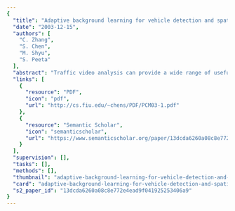 ```yaml
---
{
  "title": "Adaptive background learning for vehicle detection and spatio-temporal tracking",
  "date": "2003-12-15",
  "authors": [
    "C. Zhang",
    "S. Chen",
    "M. Shyu",
    "S. Peeta"
  ],
  "abstract": "Traffic video analysis can provide a wide range of useful information such as vehicle identification, traffic flow, to traffic planners. In this paper, a framework is proposed to analyze the traffic video sequence using unsupervised vehicle detection and spatio-temporal tracking that includes an image/video segmentation method, a background learning/subtraction method and an object tracking algorithm. A real-life traffic video sequence from a road intersection is used in our study and the experimental results show that our proposed unsupervised framework is effective in vehicle tracking for complex traffic situations.",
  "links": [
    {
      "resource": "PDF",
      "icon": "pdf",
      "url": "http://cs.fiu.edu/~chens/PDF/PCM03-1.pdf"
    },
    {
      "resource": "Semantic Scholar",
      "icon": "semanticscholar",
      "url": "https://www.semanticscholar.org/paper/13dcda6260a08c8e772e4ead9f041925253406a9"
    }
  ],
  "supervision": [],
  "tasks": [],
  "methods": [],
  "thumbnail": "adaptive-background-learning-for-vehicle-detection-and-spatio-temporal-tracking-thumb.jpg",
  "card": "adaptive-background-learning-for-vehicle-detection-and-spatio-temporal-tracking-card.jpg",
  "s2_paper_id": "13dcda6260a08c8e772e4ead9f041925253406a9"
}
---
```


